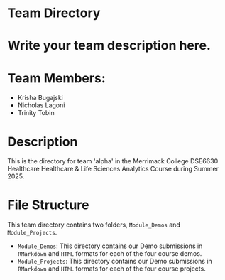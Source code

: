 # Team Directory
# Write your team description here.

# Team Members:
- Krisha Bugajski
- Nicholas Lagoni
- Trinity Tobin

# Description
This is the directory for team 'alpha' in the Merrimack College DSE6630 Healthcare Healthcare & Life Sciences Analytics Course during Summer 2025. 

# File Structure
This team directory contains two folders, `Module_Demos` and `Module_Projects`. 
- `Module_Demos`: This directory contains our Demo submissions in `RMarkdown` and `HTML` formats for each of the four course demos.
- `Module_Projects`: This directory contains our Demo submissions in `RMarkdown` and `HTML` formats for each of the four course projects.